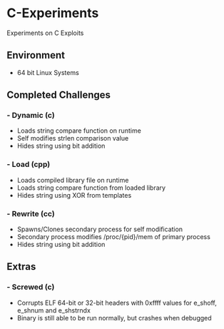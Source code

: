 # C-Experiments

Experiments on C Exploits

## Environment

- 64 bit Linux Systems

## Completed Challenges

### - Dynamic (c)

- Loads string compare function on runtime
- Self modifies strlen comparison value
- Hides string using bit addition

### - Load (cpp)

- Loads compiled library file on runtime
- Loads string compare function from loaded library
- Hides string using XOR from templates

### - Rewrite (cc)

- Spawns/Clones secondary process for self modification
- Secondary process modifies /proc/{pid}/mem of primary process
- Hides string using bit addition

## Extras

### - Screwed (c)

- Corrupts ELF 64-bit or 32-bit headers with 0xffff values for e_shoff, e_shnum and e_shstrndx
- Binary is still able to be run normally, but crashes when debugged
